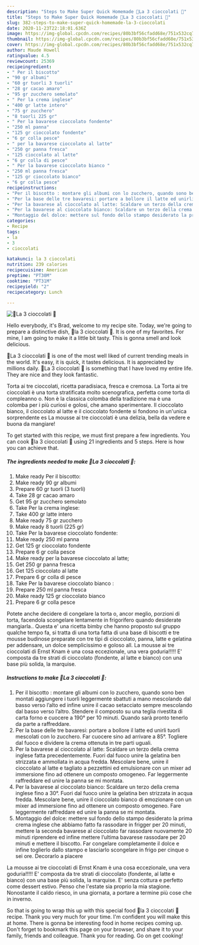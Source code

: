 ```yaml
---
description: "Steps to Make Super Quick Homemade 🍫La 3 cioccolati 🍫"
title: "Steps to Make Super Quick Homemade 🍫La 3 cioccolati 🍫"
slug: 382-steps-to-make-super-quick-homemade-la-3-cioccolati
date: 2020-11-23T22:18:01.636Z
image: https://img-global.cpcdn.com/recipes/80b3bf56cfadd68e/751x532cq70/🍫la-3-cioccolati-🍫-recipe-main-photo.jpg
thumbnail: https://img-global.cpcdn.com/recipes/80b3bf56cfadd68e/751x532cq70/🍫la-3-cioccolati-🍫-recipe-main-photo.jpg
cover: https://img-global.cpcdn.com/recipes/80b3bf56cfadd68e/751x532cq70/🍫la-3-cioccolati-🍫-recipe-main-photo.jpg
author: Maude Howell
ratingvalue: 4.5
reviewcount: 25369
recipeingredient:
- " Per il biscotto"
- "90 gr albumi"
- "60 gr tuorli 3 tuorli"
- "28 gr cacao amaro"
- "95 gr zucchero semolato"
- " Per la crema inglese"
- "400 gr latte intero"
- "75 gr zucchero"
- "8 tuorli 225 gr"
- " Per la bavarese cioccolato fondente"
- "250 ml panna"
- "125 gr cioccolato fondente"
- "6 gr colla pesce"
- " per la bavarese cioccolato al latte"
- "250 gr panna fresca"
- "125 cioccolato al latte"
- "6 gr colla di pesce"
- " Per la bavarese cioccolato bianco "
- "250 ml panna fresca"
- "125 gr cioccolato bianco"
- "6 gr colla pesce"
recipeinstructions:
- "Per il biscotto : montare gli albumi con lo zucchero, quando sono ben montati aggiungere i tuorli leggermente sbattuti a mano mescolando dal basso verso l’alto ed infine unire il cacao setacciato sempre mescolando dal basso verso l’altro. Stendere il composto su una teglia rivestita di carta forno e cuocere a 190° per 10 minuti. Quando sarà pronto tenerlo da parte a raffreddare."
- "Per la base delle tre bavaresi: portare a bollore il latte ed unirli tuorli mescolati con lo zucchero. Far cuocere sino ad arrivare a 85°. Togliere dal fuoco e dividere la crema ottenuta in tre parti uguali."
- "Per la bavarese al cioccolato al latte: Scaldare un terzo della crema inglese fatta precedentemente. Fuori dal fuoco unire la gelatina ben strizzata e ammollata in acqua fredda. Mescolare bene, unire il cioccolato al latte e tagliato a pezzettini ed emulsionare con un mixer ad immersione fino ad ottenere un composto omogeneo. Far leggermente raffreddare ed unire la panna se mi montata."
- "Per la bavarese al cioccolato bianco: Scaldare un terzo della crema inglese fino a 30°. Fuori dal fuoco unire la gelatina ben strizzata in acqua fredda. Mescolare bene, unire il cioccolato bianco di emozionare con un mixer ad immersione fino ad ottenere un composto omogeneo. Fare leggermente raffreddare ed unire la panna se mi montata."
- "Montaggio del dolce: mettere sul fondo dello stampo desiderato la prima crema inglese che abbiamo fatto fa rassodare in frigger per 20 minuti, mettere la seconda bavarese al cioccolato far rassodare nuovamente 20 minuti riprendere ed infine mettere l’ultima bavarese rassodare per 20 minuti e mettere il biscotto. Far congelare completamente il dolce e infine toglierlo dallo stampo e lasciarlo scongelare in frigo per cinque o sei ore. Decorarlo a piacere"
categories:
- Recipe
tags:
- la
- 3
- cioccolati

katakunci: la 3 cioccolati 
nutrition: 239 calories
recipecuisine: American
preptime: "PT30M"
cooktime: "PT31M"
recipeyield: "2"
recipecategory: Lunch

---
```



![🍫La 3 cioccolati 🍫](https://img-global.cpcdn.com/recipes/80b3bf56cfadd68e/751x532cq70/🍫la-3-cioccolati-🍫-recipe-main-photo.jpg)

Hello everybody, it's Brad, welcome to my recipe site. Today, we're going to prepare a distinctive dish, 🍫la 3 cioccolati 🍫. It is one of my favorites. For mine, I am going to make it a little bit tasty. This is gonna smell and look delicious.

🍫La 3 cioccolati 🍫 is one of the most well liked of current trending meals in the world. It's easy, it is quick, it tastes delicious. It is appreciated by millions daily. 🍫La 3 cioccolati 🍫 is something that I have loved my entire life. They are nice and they look fantastic.

Torta ai tre cioccolati, ricetta paradisiaca, fresca e cremosa. La Torta ai tre cioccolati è una torta stratificata molto scenografica, perfetta come torta di compleanno o. Non è la classica colomba della tradizione ma è una colomba per i più curiosi e golosi, che amano sperimentare. Il cioccolato bianco, il cioccolato al latte e il cioccolato fondente si fondono in un&#39;unica sorprendente es La mousse ai tre cioccolati è una delizia, bella da vedere e buona da mangiare!


To get started with this recipe, we must first prepare a few ingredients. You can cook 🍫la 3 cioccolati 🍫 using 21 ingredients and 5 steps. Here is how you can achieve that.

<!--inarticleads1-->

##### The ingredients needed to make 🍫La 3 cioccolati 🍫:

1. Make ready  Per il biscotto:
1. Make ready 90 gr albumi
1. Prepare 60 gr tuorli (3 tuorli)
1. Take 28 gr cacao amaro
1. Get 95 gr zucchero semolato
1. Take  Per la crema inglese:
1. Take 400 gr latte intero
1. Make ready 75 gr zucchero
1. Make ready 8 tuorli (225 gr)
1. Take  Per la bavarese cioccolato fondente:
1. Make ready 250 ml panna
1. Get 125 gr cioccolato fondente
1. Prepare 6 gr colla pesce
1. Make ready  per la bavarese cioccolato al latte;
1. Get 250 gr panna fresca
1. Get 125 cioccolato al latte
1. Prepare 6 gr colla di pesce
1. Take  Per la bavarese cioccolato bianco :
1. Prepare 250 ml panna fresca
1. Make ready 125 gr cioccolato bianco
1. Prepare 6 gr colla pesce


Potete anche decidere di congelare la torta o, ancor meglio, porzioni di torta, facendola scongelare lentamente in frigorifero quando desiderate mangiarla.. Questa e&#39; una ricetta bimby che hanno proposto sul gruppo qualche tempo fa, si tratta di una torta fatta di una base di biscotti e tre mousse budinose preparate con tre tipi di cioccolato, panna, latte e gelatina per addensare, un dolce semplicissimo e goloso all. La mousse ai tre cioccolati di Ernst Knam è una cosa eccezionale, una vera goduria!!!!! E&#39; composta da tre strati di cioccolato (fondente, al latte e bianco) con una base più solida, la marquise. 

<!--inarticleads2-->

##### Instructions to make 🍫La 3 cioccolati 🍫:

1. Per il biscotto : montare gli albumi con lo zucchero, quando sono ben montati aggiungere i tuorli leggermente sbattuti a mano mescolando dal basso verso l’alto ed infine unire il cacao setacciato sempre mescolando dal basso verso l’altro. Stendere il composto su una teglia rivestita di carta forno e cuocere a 190° per 10 minuti. Quando sarà pronto tenerlo da parte a raffreddare.
1. Per la base delle tre bavaresi: portare a bollore il latte ed unirli tuorli mescolati con lo zucchero. Far cuocere sino ad arrivare a 85°. Togliere dal fuoco e dividere la crema ottenuta in tre parti uguali.
1. Per la bavarese al cioccolato al latte: Scaldare un terzo della crema inglese fatta precedentemente. Fuori dal fuoco unire la gelatina ben strizzata e ammollata in acqua fredda. Mescolare bene, unire il cioccolato al latte e tagliato a pezzettini ed emulsionare con un mixer ad immersione fino ad ottenere un composto omogeneo. Far leggermente raffreddare ed unire la panna se mi montata.
1. Per la bavarese al cioccolato bianco: Scaldare un terzo della crema inglese fino a 30°. Fuori dal fuoco unire la gelatina ben strizzata in acqua fredda. Mescolare bene, unire il cioccolato bianco di emozionare con un mixer ad immersione fino ad ottenere un composto omogeneo. Fare leggermente raffreddare ed unire la panna se mi montata.
1. Montaggio del dolce: mettere sul fondo dello stampo desiderato la prima crema inglese che abbiamo fatto fa rassodare in frigger per 20 minuti, mettere la seconda bavarese al cioccolato far rassodare nuovamente 20 minuti riprendere ed infine mettere l’ultima bavarese rassodare per 20 minuti e mettere il biscotto. Far congelare completamente il dolce e infine toglierlo dallo stampo e lasciarlo scongelare in frigo per cinque o sei ore. Decorarlo a piacere


La mousse ai tre cioccolati di Ernst Knam è una cosa eccezionale, una vera goduria!!!!! E&#39; composta da tre strati di cioccolato (fondente, al latte e bianco) con una base più solida, la marquise. E&#39; senza cottura e perfetto come dessert estivo. Penso che l&#39;estate sia proprio la mia stagione. Nonostante il caldo riesco, in una giornata, a portare a termine più cose che in inverno. 

So that is going to wrap this up with this special food 🍫la 3 cioccolati 🍫 recipe. Thank you very much for your time. I'm confident you will make this at home. There is gonna be interesting food in home recipes coming up. Don't forget to bookmark this page on your browser, and share it to your family, friends and colleague. Thank you for reading. Go on get cooking!
